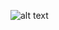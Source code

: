 ![alt text](https://github.com/neonlabsorg/neon-pocs/blob/master/contracts/AaveFlashLoan/Aave%20V3%20flash%20loans%20with%20composability%20swaps%20to%20Orca.jpg)